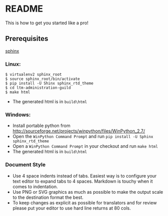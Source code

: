 # README #

This is how to get you started like a pro!

## Prerequisites ##

[sphinx](http://mkdocs.readthedocs.org/en/0.10)

### Linux: ###

```
$ virtualenv2 sphinx_root
$ source sphinx_root/bin/activate
$ pip install -U Shinx sphinx_rtd_theme
$ cd ltm-administration-guild
$ make html
```
* The generated html is in ``build\html``

### Windows: ###

* Install portable python from http://sourceforge.net/projects/winpython/files/WinPython_2.7/
* Open the ``WinPython Command Prompt`` and run ``pip install -U Sphinx sphinx_rtd_theme``
* Open a ``WinPython Command Prompt`` in your checkout and run ``make html``
* The generated html is in ``build\html``

### Document Style ###
* Use 4 space indents instead of tabs.  Easiest way is to configure your text editor to expand tabs to 4 spaces.  Markdown is touchy when it comes to indentation.
* Use PNG or SVG graphics as much as possible to make the output scale to the destination format the best.
* To keep changes as explicit as possible for translators and for review please put your editor to use hard line returns at 80 cols.
